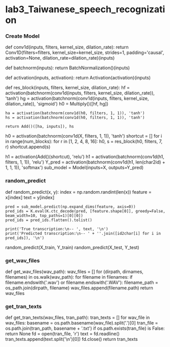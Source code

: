# lab3_Taiwanese_speech_recognization
### Create Model
def conv1d(inputs, filters, kernel_size, dilation_rate):
    return Conv1D(filters=filters, kernel_size=kernel_size, strides=1, padding='causal', activation=None, dilation_rate=dilation_rate)(inputs)

def batchnorm(inputs):
    return BatchNormalization()(inputs)

def activation(inputs, activation):
    return Activation(activation)(inputs)

def res_block(inputs, filters, kernel_size, dilation_rate):
    hf = activation(batchnorm(conv1d(inputs, filters, kernel_size, dilation_rate)), 'tanh')
    hg = activation(batchnorm(conv1d(inputs, filters, kernel_size, dilation_rate)), 'sigmoid')
    h0 = Multiply()([hf, hg])
    
    ha = activation(batchnorm(conv1d(h0, filters, 1, 1)), 'tanh')
    hs = activation(batchnorm(conv1d(h0, filters, 1, 1)), 'tanh')
    
    return Add()([ha, inputs]), hs

h0 = activation(batchnorm(conv1d(X, filters, 1, 1)), 'tanh')
shortcut = []
for i in range(num_blocks):
    for r in [1, 2, 4, 8, 16]:
        h0, s = res_block(h0, filters, 7, r)
        shortcut.append(s)

h1 = activation(Add()(shortcut), 'relu')
h1 = activation(batchnorm(conv1d(h1, filters, 1, 1)), 'relu')
Y_pred = activation(batchnorm(conv1d(h1, len(char2id) + 1, 1, 1)), 'softmax')
sub_model = Model(inputs=X, outputs=Y_pred)



### random_predict
def random_predict(x, y):
    index = np.random.randint(len(x))
    feature = x[index]
    text = y[index]
    
    pred = sub_model.predict(np.expand_dims(feature, axis=0))
    pred_ids = K.eval(K.ctc_decode(pred, [feature.shape[0]], greedy=False, beam_width=10, top_paths=1)[0][0])
    pred_ids = pred_ids.flatten().tolist()
    
    print('True transcription:\n-- ', text, '\n')
    print('Predicted transcription:\n-- ' + ''.join([id2char[i] for i in pred_ids]), '\n')

random_predict(X_train, Y_train)
random_predict(X_test, Y_test)

### get_wav_files
def get_wav_files(wav_path):
     wav_files = []
     for (dirpath, dirnames, filenames) in os.walk(wav_path):
         for filename in filenames:
            if filename.endswith('.wav') or filename.endswith('.WAV'):
               filename_path = os_path.join(dirpath, filename)
               wav_files.append(filename.path)
return wav_files

### get_tran_texts
def get_tran_texts(wav_files, tran_path):
     tran_texts = []
     for wav_file in wav_files:
          basename = os.path.basename(wav_file).split('.')[0]
          tran_file = os.path.join(tran_path, basename + '.txt')
          if os.path.exists(tran_file) is False:
             return None
         fd = open(tran_file, 'r')
         text = fd.readline()
         tran_texts.append(text.split('\n')[0])
         fd.close()
return tran_texts
